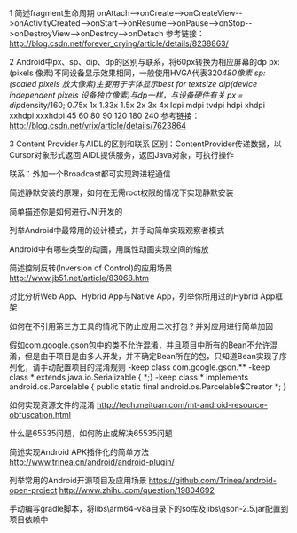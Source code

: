 1 简述fragment生命周期
onAttach-->onCreate-->onCreateView-->onActivityCreated-->onStart-->onResume-->onPause-->onStop-->onDestroyView-->onDestroy-->onDetach
参考链接：http://blog.csdn.net/forever_crying/article/details/8238863/

2 Android中px、sp、dip、dp的区别与联系，将60px转换为相应屏幕的dp
px:(pixels 像素)不同设备显示效果相同，一般使用HVGA代表320*480像素
sp:(scaled pixels 放大像素)主要用于字体显示best for textsize
dip(device independent pixels 设备独立像素)与dp一样，与设备硬件有关
px = dip*density/160;
0.75x   1x      1.33x   1.5x    2x      3x      4x
ldpi    mdpi    tvdpi   hdpi    xhdpi   xxhdpi  xxxhdpi
45      60      80      90      120     180     240
参考链接：http://blog.csdn.net/vrix/article/details/7623864

3 Content Provider与AIDL的区别和联系
区别：ContentProvider传递数据，以Cursor对象形式返回
AIDL提供服务，返回Java对象，可执行操作

联系：外加一个Broadcast都可实现跨进程通信

简述静默安装的原理，如何在无需root权限的情况下实现静默安装


简单描述你是如何进行JNI开发的

列举Android中最常用的设计模式，并手动简单实现观察者模式

Android中有哪些类型的动画，用属性动画实现空间的缩放

简述控制反转(Inversion of Control)的应用场景
http://www.jb51.net/article/83068.htm

对比分析Web App、Hybrid App与Native App，列举你所用过的Hybrid App框架

如何在不引用第三方工具的情况下防止应用二次打包？并对应用进行简单加固

假如com.google.gson包中的类不允许混淆，并且项目中所有的Bean不允许混淆，但是由于项目是由多人开发，并不确定Bean所在的包，只知道Bean实现了序列化，请手动配置项目的混淆规则
-keep class com.google.gson.**
-keep class * extends java.io.Serializable { *;}
-keep class * implements android.os.Parcelable {
    public static final android.os.Parcelable$Creator *;
}

如何实现资源文件的混淆
http://tech.meituan.com/mt-android-resource-obfuscation.html

什么是65535问题，如何防止或解决65535问题

简述实现Android APK插件化的简单方法
http://www.trinea.cn/android/android-plugin/

列举常用的Android开源项目及应用场景
https://github.com/Trinea/android-open-project
http://www.zhihu.com/question/19804692

手动编写gradle脚本，将libs\arm64-v8a目录下的so库及libs\gson-2.5.jar配置到项目依赖中